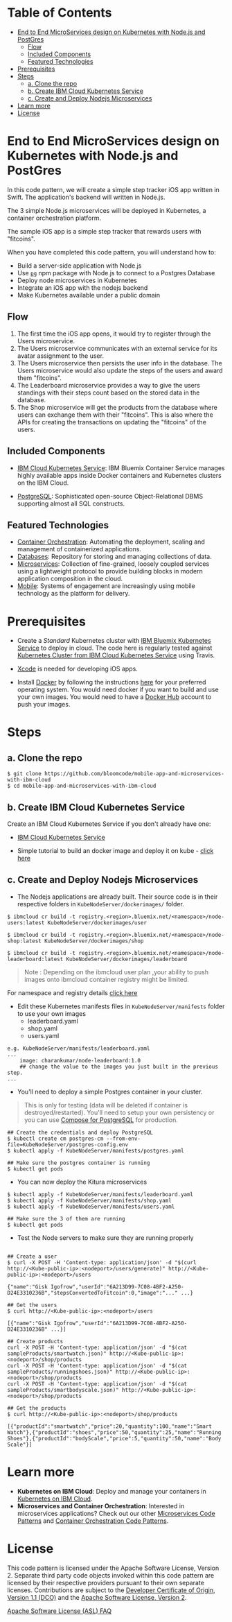 Table of Contents
=================

   * [End to End MicroServices design on Kubernetes with Node.js and PostGres](#end-to-end-microservices-design-on-kubernetes-with-nodejs-and-postgres)
      * [Flow](#flow)
      * [Included Components](#included-components)
      * [Featured Technologies](#featured-technologies)
   * [Prerequisites](#prerequisites)
   * [Steps](#steps)
      * [a. Clone the repo](#a-clone-the-repo)
      * [b. Create IBM Cloud Kubernetes Service](#b-create-ibm-cloud-kubernetes-service)
      * [c. Create and Deploy Nodejs Microservices](#c-create-and-deploy-nodejs-microservices)
   * [Learn more](#learn-more)
   * [License](#license)

# End to End MicroServices design on Kubernetes with Node.js and PostGres

In this code pattern, we will create a simple step tracker iOS app written in Swift. The application's backend will written in Node.js.

The 3 simple Node.js microservices will be deployed in Kubernetes, a container orchestration platform.

The sample iOS app is a simple step tracker that rewards users with "fitcoins".

When you have completed this code pattern, you will understand how to:

* Build a server-side application with Node.js
* Use [`pg`](https://www.npmjs.com/package/pg) npm package with Node.js to connect to a Postgres Database
* Deploy node microservices in Kubernetes
* Integrate an iOS app with the nodejs backend
* Make Kubernetes available under a public domain

## Flow

<!-- ![Architecture diagram](docs/architecture.png) -->

1. The first time the iOS app opens, it would try to register through the Users microservice.
2. The Users microservice communicates with an external service for its avatar assignment to the user.
3. The Users microservice then persists the user info in the database. The Users microservice would also update the steps of the users and award them "fitcoins".
4. The Leaderboard microservice provides a way to give the users standings with their steps count based on the stored data in the database.
5. The Shop microservice will get the products from the database where users can exchange them with their "fitcoins". This is also where the APIs for creating the transactions on updating the "fitcoins" of the users.

## Included Components

* [IBM Cloud Kubernetes Service](https://console.bluemix.net/docs/containers/container_index.html): IBM Bluemix Container Service manages highly available apps inside Docker containers and Kubernetes clusters on the IBM Cloud.

* [PostgreSQL](https://www.postgresql.org/): Sophisticated open-source Object-Relational DBMS supporting almost all SQL constructs.

## Featured Technologies

* [Container Orchestration](https://www.ibm.com/cloud/container-service): Automating the deployment, scaling and management of containerized applications.
* [Databases](https://en.wikipedia.org/wiki/IBM_Information_Management_System#.22Full_Function.22_databases): Repository for storing and managing collections of data.
* [Microservices](https://www.ibm.com/developerworks/community/blogs/5things/entry/5_things_to_know_about_microservices?lang=en): Collection of fine-grained, loosely coupled services using a lightweight protocol to provide building blocks in modern application composition in the cloud.
* [Mobile](https://mobilefirstplatform.ibmcloud.com/): Systems of engagement are increasingly using mobile technology as the platform for delivery.


# Prerequisites

* Create a _Standard_ Kubernetes cluster with [IBM Bluemix Kubernetes Service](https://console.bluemix.net/docs/containers/cs_cli_install.html#cs_cli_install) to deploy in cloud. The code here is regularly tested against [Kubernetes Cluster from IBM Cloud Kubernetes Service](https://console.ng.bluemix.net/docs/containers/cs_ov.html#cs_ov) using Travis.

<!-- * [Helm](https://helm.sh/) package manager. Helm will be needed to install [cert-manager](https://github.com/jetstack/cert-manager) for issuing certificates from _Let's Encrypt_. You can install Helm by going to through their [official documentation](https://github.com/kubernetes/helm/blob/master/docs/install.md). -->

* [Xcode](https://developer.apple.com/xcode/) is needed for developing iOS apps.

* Install [Docker](https://www.docker.com) by following the instructions [here](https://www.docker.com/community-edition#/download) for your preferred operating system. You would need docker if you want to build and use your own images. You would need to have a [Docker Hub](https://hub.docker.com/) account to push your images.

# Steps

## a. Clone the repo
```
$ git clone https://github.com/bloomcode/mobile-app-and-microservices-with-ibm-cloud
$ cd mobile-app-and-microservices-with-ibm-cloud
```

## b. Create IBM Cloud Kubernetes Service

Create an IBM Cloud Kubernetes Service if you don't already have one:

* [IBM Cloud Kubernetes Service](https://console.bluemix.net/containers-kubernetes/catalog/cluster)

* Simple tutorial to build an docker image and deploy it on kube - [click here](https://cloud.ibm.com/docs/containers?topic=containers-cs_apps_tutorial#cs_apps_tutorial_lesson1)

## c. Create and Deploy Nodejs Microservices

* The Nodejs applications are already built. Their source code is in their respective folders in `KubeNodeServer/dockerimages/` folder. 


```
$ ibmcloud cr build -t registry.<region>.bluemix.net/<namespace>/node-users:latest KubeNodeServer/dockerimages/user

$ ibmcloud cr build -t registry.<region>.bluemix.net/<namespace>/node-shop:latest KubeNodeServer/dockerimages/shop

$ ibmcloud cr build -t registry.<region>.bluemix.net/<namespace>/node-leaderboard:latest KubeNodeServer/dockerimages/leaderboard

```

> Note : 
Depending on the ibmcloud user plan ,your ability to push images onto ibmcloud container registry might be limited.

For namespace and registry details [click here](https://cloud.ibm.com/docs/services/Registry?topic=registry-index#registry_namespace_add)

* Edit these Kubernetes manifests files in `KubeNodeServer/manifests` folder to use your own images
  * leaderboard.yaml
  * shop.yaml
  * users.yaml

```
e.g. KubeNodeServer/manifests/leaderboard.yaml
...
    image: charankumar/node-leaderboard:1.0
    ## change the value to the images you just built in the previous step.
...
```

* You'll need to deploy a simple Postgres container in your cluster.
> This is only for testing (data will be deleted if container is destroyed/restarted). You'll need to setup your own persistency or you can use [Compose for PostgreSQL](https://www.ibm.com/cloud/compose/postgresql) for production.

```
## Create the credentials and deploy PostgreSQL
$ kubectl create cm postgres-cm --from-env-file=KubeNodeServer/postgres-config.env
$ kubectl apply -f KubeNodeServer/manifests/postgres.yaml

## Make sure the postgres container is running
$ kubectl get pods
```

* You can now deploy the Kitura microservices

```
$ kubectl apply -f KubeNodeServer/manifests/leaderboard.yaml
$ kubectl apply -f KubeNodeServer/manifests/shop.yaml
$ kubectl apply -f KubeNodeServer/manifests/users.yaml

## Make sure the 3 of them are running
$ kubectl get pods
```

<!-- ### 4. Expose with Kubernetes Ingress

* You would want to expose the backend you deployed so that the iOS app can communicate with it. With Kubernetes Ingress, this would allow you to expose these microservices. You can use the provided Ingress Subdomain that came with the IBM Cloud Kubernetes Service.

```
$ bx cs cluster-get <Your cluster name here>

## You should look for these values
## ..
## Ingress Subdomain: anthony-dev.us-south.containers.mybluemix.net
## Ingress Secret:    anthony-dev
## ..
```

* Modify `manifests/ingress.yaml` to use the provided subdomain you have

```
...
spec:
  tls:
  - hosts:
    - YOUR_INGRESS_SUBDOMAIN
    secretName: YOUR_INGRESS_SECRET
  backend:
    serviceName: users
    servicePort: 8080
  rules:
  - host: YOUR_INGRESS_SUBDOMAIN
...
```

> If you want to use your own domain, proceed to step #6

* Apply the Kubernetes Ingress resource

```
$ kubectl apply -f ingress-prod.yaml
```
 -->
 
 
 
* Test the Node servers to make sure they are running properly

```

## Create a user
$ curl -X POST -H 'Content-type: application/json' -d "$(curl http://<Kube-public-ip>:<nodeport>/users/generate)" http://<Kube-public-ip>:<nodeport>/users

{"name":"Gisk Igofrow","userId":"6A213D99-7C08-4BF2-A250-D24E3310236B","stepsConvertedToFitcoin":0,"image":"..." ...}

## Get the users
$ curl http://<Kube-public-ip>:<nodeport>/users

[{"name":"Gisk Igofrow","userId":"6A213D99-7C08-4BF2-A250-D24E3310236B" ...}]

## Create products
curl -X POST -H 'Content-type: application/json' -d "$(cat sampleProducts/smartwatch.json)" http://<Kube-public-ip>:<nodeport>/shop/products
curl -X POST -H 'Content-type: application/json' -d "$(cat sampleProducts/runningshoes.json)" http://<Kube-public-ip>:<nodeport>/shop/products
curl -X POST -H 'Content-type: application/json' -d "$(cat sampleProducts/smartbodyscale.json)" http://<Kube-public-ip>:<nodeport>/shop/products

## Get the products
$ curl http://<Kube-public-ip>:<nodeport>/shop/products

[{"productId":"smartwatch","price":20,"quantity":100,"name":"Smart Watch"},{"productId":"shoes","price":50,"quantity":25,"name":"Running Shoes"},{"productId":"bodyScale","price":5,"quantity":50,"name":"Body Scale"}]
```

<!-- ### 5. Configure the iOS app

Open the Xcode project `iOS/KituraStepTracker/KituraStepTracker.xcworkspace`

* Modify the lines in the files in `Controllers` folder and `AppDelegate.swift` that says

```
let KituraBackendUrl = "https://anthony-dev.us-south.containers.mybluemix.net"

## Change the variable to point to your own backend
## let KituraBackendUrl = "https://YOUR_INGRESS_SUBDOMAIN"
```

* You can now build and run it in a simulator. The app should now be connected to your Kitura microservices in Kubernetes.
> To test the step tracking part of the app, you would need a physical device with a pedometer (iPhone 5s+).

![screenshot](docs/sample.jpeg)

### 6. Use your own domain name and manage certificate with Let's Encrypt

To enable TLS in your own domain, you may want to automate issuance of the TLS certificates. You can do this with `cert-manager` to request certificates from Let's Encrypt.

* Go to your domain registrar and create an _**A record**_ for your domain to point to the IP address of your Kubernetes ingress. You can get the IP address of your ingress by doing:

![sample A record](docs/sample-a-record.png)

```
$ kubectl get ing

## NAME      HOSTS                  ADDRESS          PORTS     AGE
## ingress   www.ibm-fitchain.com   169.48.XYZ.XYZ   80, 443   2d
```

* You would need to first initialize `helm`. This will install `tiller` in your cluster.

```
$ helm init
```

* You can now install `cert-manager`

```
$ helm install \
    --name cert-manager \
    --namespace kube-system \
    stable/cert-manager
```

* Modify `cert-manager/issuer.yaml` to use your own valid email address.
  > More details [here](https://cert-manager.readthedocs.io/en/latest/tutorials/acme/http-validation.html)

```
...
email: EMAIL_ADDRESS
## change it to a valid one
...
```

* Deploy the issuer resource

```
$ kubectl apply -f cert-manager/issuer.yaml
```

* Modify `cert-manager/certificate.yaml`

```
...
spec:

  ## THIS WILL PRODUCE A CERTIFICATE NAMED ibm-fitchain-com-tls
  secretName: ibm-fitchain-com-tls
  issuerRef:
    name: letsencrypt-prod

  ## PROVIDE YOUR OWN DOMAIN NAME
  commonName: www.ibm-fitchain.com
  dnsNames:
  - www.ibm-fitchain.com
  acme:
    config:
    - http01:
        ingressClass: nginx
      domains:

      ## PROVIDE YOUR OWN DOMAIN NAME
      - www.ibm-fitchain.com
    - http01:
        ingress: my-ingress
      domains:

      ## PROVIDE YOUR OWN DOMAIN NAME
      - www.ibm-fitchain.com
```

* Deploy the certificate resource

```
$ kubectl apply -f cert-manager/certificate.yaml

## Wait for the certificate to get issued
$ kubectl describe certificate
```

* Once successful, you can check in your browser if your domain is working properly. If it has proper certificates, you should be able to see a Kitura starting page without security warning from your browser. _(You'll also see a lockpad icon beside your domain name)_ -->

<!-- # Links

* [Kitura](https://www.kitura.io/): A powerful server-side Swift web framework.
* [Swift-Kuery-ORM](https://github.com/IBM-Swift/Swift-Kuery-ORM): An ORM (Object Relational Mapping) library built for Swift. Using it allows you to simplify persistence of model objects with your server.
* [cert-manager](https://cert-manager.readthedocs.io/en/latest/index.html): A native Kubernetes certificate management controller. It can help with issuing certificates from a variety of sources, such as Let’s Encrypt, HashiCorp Vault or a simple signing keypair.
* [Deploy a Core ML model with Watson Visual Recognition](https://developer.ibm.com/code/patterns/deploy-a-core-ml-model-with-watson-visual-recognition): code pattern shows you how to create a Core ML model using Watson Visual Recognition, which is then deployed into an iOS application. -->

# Learn more

* **Kubernetes on IBM Cloud**: Deploy and manage your containers in [Kubernetes on IBM Cloud](https://www.ibm.com/cloud/container-service).
* **Microservices and Container Orchestration**:
Interested in microservices applications? Check out our other [Microservices Code Patterns](https://developer.ibm.com/code/technologies/microservices/) and [Container Orchestration Code Patterns](https://developer.ibm.com/code/technologies/container-orchestration/).


# License
This code pattern is licensed under the Apache Software License, Version 2.  Separate third party code objects invoked within this code pattern are licensed by their respective providers pursuant to their own separate licenses. Contributions are subject to the [Developer Certificate of Origin, Version 1.1 (DCO)](https://developercertificate.org/) and the [Apache Software License, Version 2](http://www.apache.org/licenses/LICENSE-2.0.txt).

[Apache Software License (ASL) FAQ](http://www.apache.org/foundation/license-faq.html#WhatDoesItMEAN)
